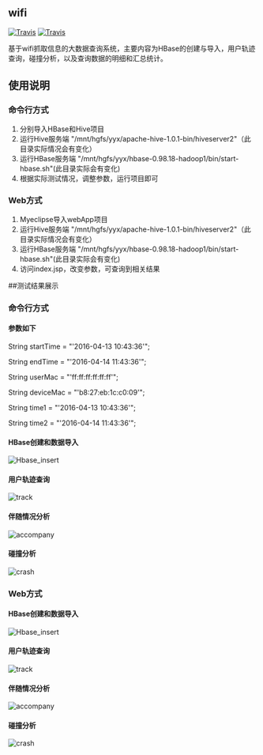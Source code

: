 ## wifi
[![Travis](https://img.shields.io/badge/author-gglinux-green.svg)](http://gglinux.com/)
[![Travis](https://img.shields.io/badge/license-apache2-blue.svg)](https://github.com/gglinux/wifi/blob/master/LICENSE)

基于wifi抓取信息的大数据查询系统，主要内容为HBase的创建与导入，用户轨迹查询，碰撞分析，以及查询数据的明细和汇总统计。

## 使用说明

### 命令行方式
1. 分别导入HBase和Hive项目
2. 运行Hive服务端 "/mnt/hgfs/yyx/apache-hive-1.0.1-bin/hiveserver2"（此目录实际情况会有变化）
3. 运行HBase服务端 "/mnt/hgfs/yyx/hbase-0.98.18-hadoop1/bin/start-hbase.sh"(此目录实际会有变化)
4. 根据实际测试情况，调整参数，运行项目即可

### Web方式
1. Myeclipse导入webApp项目
2. 运行Hive服务端 "/mnt/hgfs/yyx/apache-hive-1.0.1-bin/hiveserver2"（此目录实际情况会有变化）
3. 运行HBase服务端 "/mnt/hgfs/yyx/hbase-0.98.18-hadoop1/bin/start-hbase.sh"(此目录实际会有变化)
4. 访问index.jsp，改变参数，可查询到相关结果

##测试结果展示

### 命令行方式

#### 参数如下
String startTime = "'2016-04-13 10:43:36'";

String endTime = "'2016-04-14 11:43:36'";

String userMac = "'ff:ff:ff:ff:ff:ff'";

String deviceMac = "'b8:27:eb:1c:c0:09'";
		
String time1 = "'2016-04-13 10:43:36'";

String time2 = "'2016-04-14 11:43:36'";

#### HBase创建和数据导入
![Hbase_insert](https://github.com/gglinux/wifi/blob/master/test/cli/hbase_insert.png)
#### 用户轨迹查询
![track](https://github.com/gglinux/wifi/blob/master/test/cli/user_track.png)
#### 伴随情况分析
![accompany](https://github.com/gglinux/wifi/blob/master/test/cli/accompany.png)
#### 碰撞分析
![crash](https://github.com/gglinux/wifi/blob/master/test/cli/crash.png)

### Web方式
#### HBase创建和数据导入
![Hbase_insert](https://github.com/gglinux/wifi/blob/master/test/web/hbase_insert.png)
#### 用户轨迹查询
![track](https://github.com/gglinux/wifi/blob/master/test/web/user_track.png)
#### 伴随情况分析
![accompany](https://github.com/gglinux/wifi/blob/master/test/web/accompany.png)
#### 碰撞分析
![crash](https://github.com/gglinux/wifi/blob/master/test/web/crash.png)
